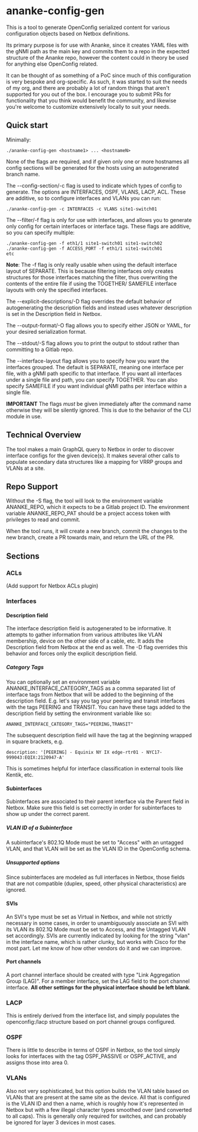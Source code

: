 # ananke-config-gen
This is a tool to generate OpenConfig serialized content for various configuration objects
based on Netbox definitions.

Its primary purpose is for use with Ananke, since it creates YAML files with the gNMI
path as the main key and commits them to a repo in the expected structure of the Ananke
repo, however the content could in theory be used for anything else OpenConfig related.

It can be thought of as something of a PoC since much of this configuration is very
bespoke and org-specific. As such, it was started to suit the needs of my org, and there
are probably a lot of random things that aren't supported for you out of the box. I
encourage you to submit PRs for functionality that you think would benefit the community,
and likewise you're welcome to customize extensively locally to suit your needs.

## Quick start
Minimally:

    ./ananke-config-gen <hostname1> ... <hostnameN>

None of the flags are required, and if given only one or more hostnames all config sections
will be generated for the hosts using an autogenerated branch name.

The --config-section/-c flag is used to indicate which types of config to generate. The
options are INTERFACES, OSPF, VLANS, LACP, ACL. These are additive, so to configure interfaces
and VLANs you can run:

    ./ananke-config-gen -c INTERFACES -c VLANS site1-switch01

The --filter/-f flag is only for use with interfaces, and allows you to generate only config
for certain interfaces or interface tags. These flags are additive, so you can specify
multiple:

    ./ananke-config-gen -f eth1/1 site1-switch01 site1-switch02
    ./ananke-config-gen -f ACCESS_PORT -f eth1/1 site1-switch01
    etc

**Note**: The -f flag is only really usable when using the default interface layout of
SEPARATE. This is because filtering interfaces only creates structures for those interfaces
matching the filter, thus overwriting the contents of the entire file if using the TOGETHER/
SAMEFILE interface layouts with only the specified interfaces.

The --explicit-descriptions/-D flag overrides the default behavior of autogenerating the
description fields and instead uses whatever description is set in the Description field
in Netbox.

The --output-format/-O flag allows you to specify either JSON or YAML, for your desired
serialization format.

The --stdout/-S flag allows you to print the output to stdout rather than committing to
a Gitlab repo.

The --interface-layout flag allows you to specify how you want the interfaces grouped. The
default is SEPARATE, meaning one interface per file, with a gNMI path specific to that
interface. If you want all interfaces under a single file and path, you can specify TOGETHER.
You can also specify SAMEFILE if you want individual gNMI paths per interface within a
single file.

**IMPORTANT** The flags *must* be given immediately after the command name otherwise they
will be silently ignored. This is due to the behavior of the CLI module in use.

## Technical Overview
The tool makes a main GraphQL query to Netbox in order to discover interface configs for
the given device(s). It makes several other calls to populate secondary data structures
like a mapping for VRRP groups and VLANs at a site.

## Repo Support
Without the -S flag, the tool will look to the environment variable ANANKE_REPO, which it
expects to be a Gitlab project ID. The environment variable ANANKE_REPO_PAT should be a
project access token with privileges to read and commit.

When the tool runs, it will create a new branch, commit the changes to the new branch,
create a PR towards main, and return the URL of the PR.

## Sections

### ACLs
(Add support for Netbox ACLs plugin)

### Interfaces

#### Description field
The interface description field is autogenerated to be informative. It attempts to gather
information from various attributes like VLAN membership, device on the other side of a
cable, etc. It adds the Description field from Netbox at the end as well. The -D flag
overrides this behavior and forces only the explicit description field.

##### Category Tags
You can optionally set an environment variable ANANKE_INTERFACE_CATEGORY_TAGS as a comma
separated list of interface tags from Netbox that will be added to the beginning of the
description field. E.g. let's say you tag your peering and transit interfaces with the tags
PEERING and TRANSIT. You can have these tags added to the description field by setting
the environment variable like so:

    ANANKE_INTERFACE_CATEGORY_TAGS="PEERING,TRANSIT"

The subsequent description field will have the tag at the beginning wrapped in square
brackets, e.g.

    description: '[PEERING] - Equinix NY IX edge-rtr01 - NYC17-999043:EQIX:2120947-A'

This is sometimes helpful for interface classification in external tools like Kentik, etc.

#### Subinterfaces
Subinterfaces are associated to their parent interface via the Parent field in Netbox. Make
sure this field is set correctly in order for subinterfaces to show up under the correct
parent.

##### VLAN ID of a Subinterface
A subinterface's 802.1Q Mode must be set to "Access" with an untagged VLAN, and that VLAN
will be set as the VLAN ID in the OpenConfig schema.

##### Unsupported options
Since subinterfaces are modeled as full interfaces in Netbox, those fields that are not
compatible (duplex, speed, other physical characteristics) are ignored.

#### SVIs
An SVI's type must be set as Virtual in Netbox, and while not strictly necessary in some
cases, in order to unambiguously associate an SVI with its VLAN its 802.1Q Mode must be
set to Access, and the Untagged VLAN set accordingly. SVIs are currently indicated by
looking for the string "vlan" in the interface name, which is rather clunky, but works
with Cisco for the most part. Let me know of how other vendors do it and we can improve.

#### Port channels
A port channel interface should be created with type "Link Aggregation Group (LAG)". For
a member interface, set the LAG field to the port channel interface. **All other settings
for the physical interface should be left blank**.

### LACP
This is entirely derived from the interface list, and simply populates the openconfig:/lacp
structure based on port channel groups configured.

### OSPF
There is little to describe in terms of OSPF in Netbox, so the tool simply looks for
interfaces with the tag OSPF_PASSIVE or OSPF_ACTIVE, and assigns those into area 0.

### VLANs
Also not very sophisticated, but this option builds the VLAN table based on VLANs that
are present at the same site as the device. All that is configured is the VLAN ID and then
a name, which is roughly how it's represented in Netbox but with a few illegal character
types smoothed over (and converted to all caps). This is generally only required for
switches, and can probably be ignored for layer 3 devices in most cases.
